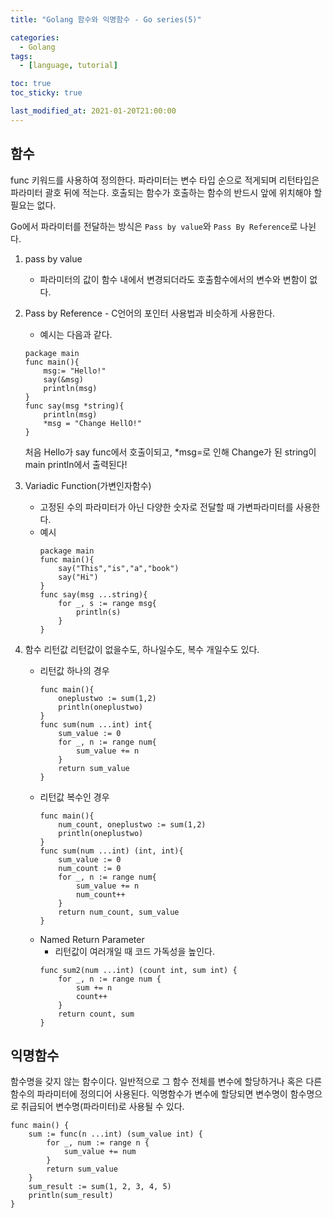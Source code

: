 ```yaml
---
title: "Golang 함수와 익명함수 - Go series(5)"

categories:
  - Golang
tags:
  - [language, tutorial]

toc: true
toc_sticky: true

last_modified_at: 2021-01-20T21:00:00
---
```


## 함수

func 키워드를 사용하여 정의한다. 파라미터는 변수 타입 순으로 적게되며 리턴타입은 파라미터 괄호 뒤에 적는다. 호출되는 함수가 호출하는 함수의 반드시 앞에 위치해야 할 필요는 없다.

Go에서 파라미터를 전달하는 방식은 `Pass by value`와 `Pass By Reference`로 나뉜다.

1. pass by value

   - 파라미터의 값이 함수 내에서 변경되더라도 호출함수에서의 변수와 변함이 없다.

2. Pass by Reference - C언어의 포인터 사용법과 비슷하게 사용한다.

   - 예시는 다음과 같다.

   ```golang
   package main
   func main(){
       msg:= "Hello!"
       say(&msg)
       println(msg)
   }
   func say(msg *string){
       println(msg)
       *msg = "Change HellO!"
   }
   ```

   처음 Hello가 say func에서 호출이되고, \*msg=로 인해 Change가 된 string이 main println에서 출력된다!

3. Variadic Function(가변인자함수)

   - 고정된 수의 파라미터가 아닌 다양한 숫자로 전달할 때 가변파라미터를 사용한다.
   - 예시
     ```golang
     package main
     func main(){
         say("This","is","a","book")
         say("Hi")
     }
     func say(msg ...string){
         for _, s := range msg{
             println(s)
         }
     }
     ```

4. 함수 리턴값
   리턴값이 없을수도, 하나일수도, 복수 개일수도 있다.
   - 리턴값 하나의 경우
     ```golang
     func main(){
         oneplustwo := sum(1,2)
         println(oneplustwo)
     }
     func sum(num ...int) int{
         sum_value := 0
         for _, n := range num{
             sum_value += n
         }
         return sum_value
     }
     ```
   - 리턴값 복수인 경우
     ```golang
     func main(){
         num_count, oneplustwo := sum(1,2)
         println(oneplustwo)
     }
     func sum(num ...int) (int, int){
         sum_value := 0
         num_count := 0
         for _, n := range num{
             sum_value += n
             num_count++
         }
         return num_count, sum_value
     }
     ```
   - Named Return Parameter
     - 리턴값이 여러개일 때 코드 가독성을 높인다.
     ```golang
     func sum2(num ...int) (count int, sum int) {
         for _, n := range num {
             sum += n
             count++
         }
         return count, sum
     }
     ```

## 익명함수

함수명을 갖지 않는 함수이다. 일반적으로 그 함수 전체를 변수에 할당하거나 혹은 다른 함수의 파라미터에 정의디어 사용된다. 익명함수가 변수에 할당되면 변수명이 함수명으로 취급되어 변수명(파라미터)로 사용될 수 있다.

```golang
func main() {
	sum := func(n ...int) (sum_value int) {
		for _, num := range n {
			sum_value += num
		}
		return sum_value
	}
	sum_result := sum(1, 2, 3, 4, 5)
	println(sum_result)
}
```
